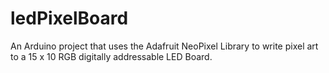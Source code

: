 # ledPixelBoard

An Arduino project that uses the Adafruit NeoPixel Library to write pixel art to a 15 x 10 RGB digitally addressable LED Board.